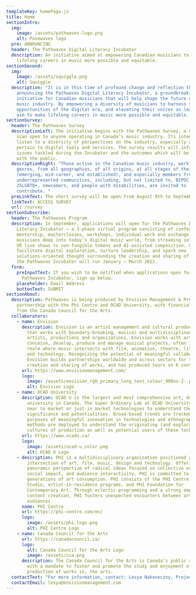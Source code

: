 ```yaml
---
templateKey: homePage.js
title: Home
sectionIntro:
  img:
    image: /assets/pathwaves-logo.png
    alt: Pavewaves logo
  pre: ANNOUNCING
  header: The Pathwaves Digital Literacy Incubator
  description: An initiative aimed at empowering Canadian musicians to make
    lifelong careers in music more possible and equitable.
sectionSecond:
  img:
    image: /assets/squiggle.png
    alt: Squiggle
  description: "It is in this time of profound change and reflection that we are
    announcing the Pathwaves Digital Literacy Incubator, a groundbreaking
    initiative for Canadian musicians that will help shape the future of the
    music industry. By empowering a diversity of musicians to harness the
    opportunities of the digital era, and elevating their voices as leaders, we
    aim to make lifelong careers in music more possible and equitable. "
sectionSurvey:
  header: The Pathwaves Survey
  descriptionLeft: The initiative begins with the Pathwaves Survey, a nation-wide
    scan open to anyone operating in Canada’s music industry. Its intent is to
    listen to a diversity of perspectives on the industry, especially as they
    pertain to digital tools and services. The survey results will inform the
    issues tackled during the Incubator and the outcomes which will be shared
    with the public.
  descriptionRight: "Those active in the Canadian music industry, working in all
    genres, from all geographies, of all origins, at all stages of their careers
    (emerging, mid-career, and established), and especially members from
    underrepresented communities, including, but not limited to, BIPOC,
    2SLGBTQ+, newcomers, and people with disabilities, are invited to
    contribute. "
  preLinkText: The short survey will be open from August 9th to September 24th.
  linkText: ACCESS SURVEY
  url: /survey
sectionSubscribe:
  header: The Pathwaves Program
  description: In September, applications will open for the Pathwaves Digital
    Literacy Incubator — a 3-phase virtual program consisting of conferences,
    mentorship, masterclasses, workshops, individual work and exchange that take
    musicians deep into today’s digital music world, from streaming software and
    VR live shows to non-fungible tokens and AI-assisted composition. Curated to
    facilitate digital exploration, nurture leadership, and spark new
    solutions-oriented thought surrounding the creation and sharing of music,
    the Pathwaves Incubator will run January – March 2022.
  form:
    preInputText: If you wish to be notified when applications open for the
      Pathwaves Incubator, sign up below.
    placeholder: Email Address
    buttonText: SUBMIT
sectionAbout:
  description: Pathwaves is being produced by Envision Management & Production in
    partnership with the Phi Centre and OCAD University, with financial support
    from the Canada Council for the Arts.
  collaborators:
    - name: Envision
      description: Envision is an artist management and cultural production company
        that works with boundary-breaking, musical and multidisciplinary
        artists, productions and organizations. Envision works with artists to
        conceive, develop, produce and manage musical projects, often in the
        realm where music intersects with film, animation, theatre, literature
        and technology. Recognizing the potential of meaningful collaborations,
        Envision builds partnerships worldwide and across sectors for the
        creation and sharing of works, and has produced tours on 6 continents.
      url: https://www.envisionmanagement.com/
      logo:
        image: /assets/envision_rgb_primary_long_text_colour_900ox-2-.png
        alt: Envision Logo
    - name: OCAD University
      description: OCAD U is the largest and most comprehensive art, design and media
        university in Canada. The Super Ordinary Lab at OCAD University looks at
        near to market or just-in market technologies to understand their social
        significance and potentialities. Broad-based trends are tracked for the
        purposes of meaningful innovation in technologies and ethnographic
        methods are deployed to understand the originating (and exploratory)
        cultures of production as well as potential users of these technologies.
      url: https://www.ocadu.ca/
      logo:
        image: /assets/ocad-u_color.png
        alt: OCAD U Logo
    - description: PHI is a multidisciplinary organization positioned at the
        intersection of art, film, music, design and technology. Offering a
        panoramic perspective of radical ideas focused on collective experience,
        social impact, and audience interactivity, PHI is committed to future
        generations of art consumption. PHI consists of the PHI Centre, PHI
        Studio, artist-in-residence programs, and PHI Foundation for
        Contemporary Art. Through eclectic programming and a strong emphasis on
        content creation, PHI fosters unexpected encounters between artists and
        audiences.
      name: PHI Centre
      url: https://phi-centre.com/en/
      logo:
        image: /assets/phi-logo.png
        alt: PHI Centre Logo
    - name: Canada Council for the Arts
      url: https://canadacouncil.ca/
      logo:
        alt: Canada Council for the Arts Logo
        image: /assets/cca.png
      description: The Canada Council for the Arts is Canada’s public arts funder,
        with a mandate to foster and promote the study and enjoyment of, and the
        production of works in, the arts.
  contactText: "For more information, contact: Lesya Nakoneczny, Project Manager: "
  contactEmail: lesya@envisionmanagement.com
---
```

